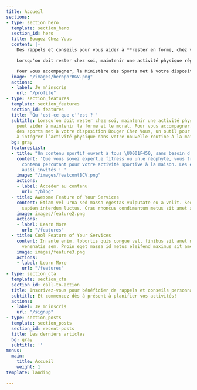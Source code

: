```yaml
---
title: Accueil
sections:
- type: section_hero
  template: section_hero
  section_id: hero
  title: Bougez Chez Vous
  content: |-
    Des rappels et conseils pour vous aider à **rester en forme, chez vous**.

    Lorsqu'on doit rester chez soi, maintenir une activité physique régulière peut aider à maintenir la forme et le moral.

    ​Pour vous accompagner, le Ministère des Sports met à votre disposition BougezChezVous, une application pour vous aider à intégrer l’activité physique à votre nouveau quotidien.
  image: "/images/heroporBGV.png"
  actions:
  - label: Je m'inscris
    url: "/profile"
- type: section_features
  template: section_features
  section_id: features
  title: 'Qu''est-ce que c''est ? '
  subtitle: Lorsqu’on doit rester chez soi, maintenir une activité physique régulière
    peut aider à maintenir la forme et le moral. Pour vous accompagner, le ministère
    des sports met à votre disposition Bouger Chez Vous, un outil pour vous aider
    à intégrer l’activité physique dans votre nouvelle routine à la maison.
  bg: gray
  featureslist:
  - title: "Un contenu sportif ouvert à tous \U0001F450, sans besoin d'inscription."
    content: 'Que vous soyez expert.e fitness ou un.e néophyte, vous trouverez du
      contenu percutant pour votre activité sportive à la maison. Les enfants sont
      aussi invités ! '
    image: "/images/featcontBCV.png"
    actions:
    - label: Acceder au contenu
      url: "/blog"
  - title: Awesome Feature of Your Services
    content: Etiam vel urna sed massa egestas vulputate eu a velit. Sed ut nisl nec
      sapien interdum luctus. Cras rhoncus condimentum metus sit amet auctor.
    image: images/feature2.png
    actions:
    - label: Learn More
      url: "/features"
  - title: Cool Feature of Your Services
    content: In ante enim, lobortis quis congue vel, finibus sit amet mi. Aenean quis
      venenatis sem. Proin eget massa id metus eleifend maximus sit amet nec urna.
    image: images/feature3.png
    actions:
    - label: Learn More
      url: "/features"
- type: section_cta
  template: section_cta
  section_id: call-to-action
  title: Inscrivez-vous pour bénéficier de rappels et conseils personnalisés
  subtitle: Et commencez dès à présent à planifier vos activités!
  actions:
  - label: Je m'inscris
    url: "/signup"
- type: section_posts
  template: section_posts
  section_id: recent-posts
  title: Les derniers articles
  bg: gray
  subtitle: ''
menus:
  main:
    title: Accueil
    weight: 1
template: landing

---
```

